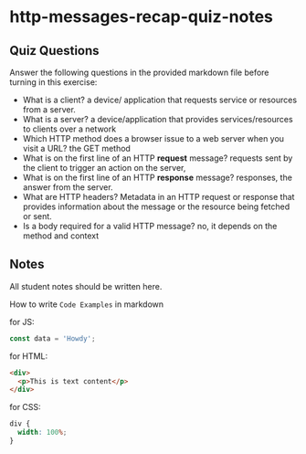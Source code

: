 # http-messages-recap-quiz-notes

## Quiz Questions

Answer the following questions in the provided markdown file before turning in this exercise:

- What is a client?
  a device/ application that requests service or resources from a server.
- What is a server?
  a device/application that provides services/resources to clients over a network
- Which HTTP method does a browser issue to a web server when you visit a URL?
  the GET method
- What is on the first line of an HTTP **request** message?
  requests sent by the client to trigger an action on the server,
- What is on the first line of an HTTP **response** message?
  responses, the answer from the server.
- What are HTTP headers?
  Metadata in an HTTP request or response that provides information about the message or the resource being fetched or sent.
- Is a body required for a valid HTTP message?
  no, it depends on the method and context

## Notes

All student notes should be written here.

How to write `Code Examples` in markdown

for JS:

```javascript
const data = 'Howdy';
```

for HTML:

```html
<div>
  <p>This is text content</p>
</div>
```

for CSS:

```css
div {
  width: 100%;
}
```
